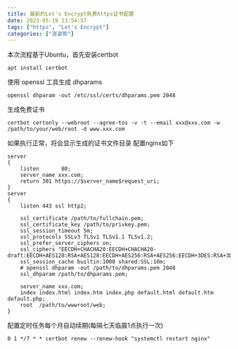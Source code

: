 ```yaml
---
title: 最新的Let's Encrypt免费https证书配置
date: 2023-05-19 13:54:57
tags: ["https", "Let's Encrypt"]
categories: ["涨姿势"]
---
```


本次流程基于Ubuntu，首先安装certbot
```shell
apt install certbot
```
使用 openssl 工具生成 dhparams
```shell
openssl dhparam -out /etc/ssl/certs/dhparams.pem 2048
```
生成免费证书
```shell
certbot certonly --webroot --agree-tos -v -t --email xxx@xxx.com -w /path/to/your/web/root -d www.xxx.com
```
如果执行正常，将会显示生成的证书文件目录
配置nginx如下
```shell
server
{
    listen       80;
    server_name xxx.com;
    return 301 https://$server_name$request_uri;
}
server
{
    listen 443 ssl http2;

    ssl_certificate /path/to/fullchain.pem;
    ssl_certificate_key /path/to/privkey.pem;
    ssl_session_timeout 5m;
    ssl_protocols SSLv3 TLSv1 TLSv1.1 TLSv1.2;
    ssl_prefer_server_ciphers on;
    ssl_ciphers "EECDH+CHACHA20:EECDH+CHACHA20-draft:EECDH+AES128:RSA+AES128:EECDH+AES256:RSA+AES256:EECDH+3DES:RSA+3DES:!MD5";
    ssl_session_cache builtin:1000 shared:SSL:10m;
    # openssl dhparam -out /path/to/dhparams.pem 2048
    ssl_dhparam /path/to/dhparams.pem;

    server_name xxx.com;
    index index.html index.htm index.php default.html default.htm default.php;
    root  /path/to/wwwroot/web;
}
```

配置定时任务每个月自动续期(每隔七天临晨1点执行一次)
```shell
0 1 */7 * * certbot renew --renew-hook "systemctl restart nginx"
```



